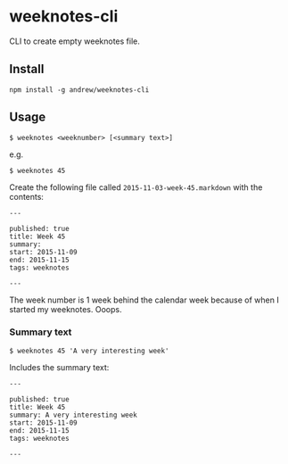 weeknotes-cli
===

CLI to create empty weeknotes file.

Install
---

    npm install -g andrew/weeknotes-cli


Usage
---

    $ weeknotes <weeknumber> [<summary text>]

e.g.

    $ weeknotes 45

Create the following file called `2015-11-03-week-45.markdown` with the contents:

    ---

    published: true
    title: Week 45
    summary:
    start: 2015-11-09
    end: 2015-11-15
    tags: weeknotes

    ---

The week number is 1 week behind the calendar week because of when I started my weeknotes. Ooops.

### Summary text

    $ weeknotes 45 'A very interesting week'

Includes the summary text:

    ---

    published: true
    title: Week 45
    summary: A very interesting week
    start: 2015-11-09
    end: 2015-11-15
    tags: weeknotes

    ---
